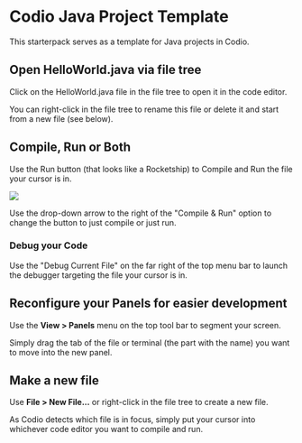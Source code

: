 # Codio Java Project Template
This starterpack serves as a template for Java projects in Codio.

## Open HelloWorld.java via file tree
Click on the HelloWorld.java file in the file tree to open it in the code editor.

You can right-click in the file tree to rename this file or delete it and start from a new file (see below).

## Compile, Run or Both
Use the Run button (that looks like a Rocketship) to Compile and Run the file your cursor is in.

![](https://global.codio.com/platform/readme.resources/RunMenuJava.png)

Use the drop-down arrow to the right of the "Compile & Run" option to change the button to just compile or just run.

### Debug your Code
Use the "Debug Current File" on the far right of the top menu bar to launch the debugger targeting the file your cursor is in.

## Reconfigure your Panels for easier development
Use the **View > Panels** menu on the top tool bar to segment your screen.

Simply drag the tab of the file or terminal (the part with the name) you want to move into the new panel.

## Make a new file
Use **File > New File...** or right-click in the file tree to create a new file.

As Codio detects which file is in focus, simply put your cursor into whichever code editor you want to compile and run.
